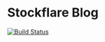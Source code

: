 # Stockflare Blog

[![Build Status](https://travis-ci.org/Stockflare/blog.svg?branch=master)](https://travis-ci.org/Stockflare/blog)
